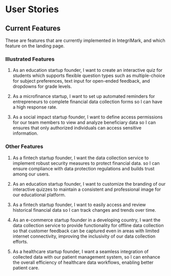 # User Stories

## Current Features

These are features that are currently implemented in IntegriMark, and which feature on the landing page.

### Illustrated Features

1. As an education startup founder, I want to create an interactive quiz for students which supports flexible question types such as multiple-choice for subject preferences, text input for open-ended feedback, and dropdowns for grade levels.

2. As a microfinance startup, I want to set up automated reminders for entrepreneurs to complete financial data collection forms so I can have a high response rate.

3. As a social impact startup founder, I want to define access permissions for our team members to view and analyze beneficiary data so I can ensures that only authorized individuals can access sensitive information.

### Other Features

1. As a fintech startup founder, I want the data collection service to implement robust security measures to protect financial data. so I can ensure compliance with data protection regulations and builds trust among our users.

2. As an education startup founder, I want to customize the branding of our interactive quizzes to maintain a consistent and professional image for our educational platform.

3. As a fintech startup founder, I want to easily access and review historical financial data so I can track changes and trends over time.

4. As an e-commerce startup founder in a developing country, I want the data collection service to provide functionality for offline data collection so that customer feedback can be captured even in areas with limited internet connectivity, improving the inclusivity of our data collection efforts.

5. As a healthcare startup founder, I want a seamless integration of collected data with our patient management system, so I can enhance the overall efficiency of healthcare data workflows, enabling better patient care.